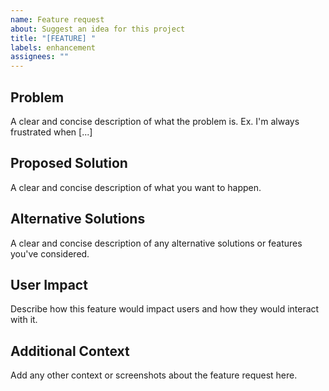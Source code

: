 ```yaml
---
name: Feature request
about: Suggest an idea for this project
title: "[FEATURE] "
labels: enhancement
assignees: ""
---
```


## Problem

A clear and concise description of what the problem is. Ex. I'm always frustrated when [...]

## Proposed Solution

A clear and concise description of what you want to happen.

## Alternative Solutions

A clear and concise description of any alternative solutions or features you've considered.

## User Impact

Describe how this feature would impact users and how they would interact with it.

## Additional Context

Add any other context or screenshots about the feature request here.

